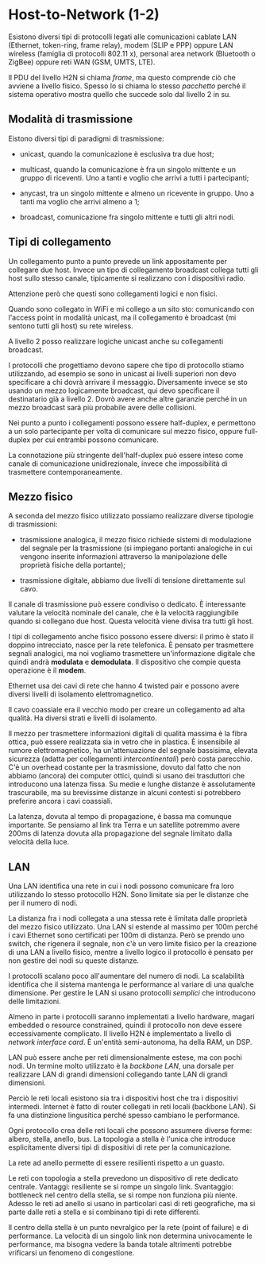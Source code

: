 # Host-to-Network (1-2)

Esistono diversi tipi di protocolli legati alle comunicazioni cablate LAN (Ethernet, token-ring, frame relay), modem
(SLIP e PPP) oppure LAN wireless (famiglia di protocolli 802.11 x), personal area network (Bluetooth o ZigBee) oppure
reti WAN (GSM, UMTS, LTE).

Il PDU del livello H2N si chiama _frame_, ma questo comprende ciò che avviene a livello fisico. Spesso lo si chiama lo
stesso _pacchetto_ perché il sistema operativo mostra quello che succede solo dal livello 2 in su.

## Modalità di trasmissione

Eistono diversi tipi di paradigmi di trasmissione:

- unicast, quando la comunicazione è esclusiva tra due host;

- multicast, quando la comunicazione è fra un singolo mittente e un gruppo di riceventi. Uno a tanti e voglio che arrivi
a tutti i partecipanti;

- anycast, tra un singolo mittente e almeno un ricevente in gruppo. Uno a tanti ma voglio che arrivi almeno a 1;

- broadcast, comunicazione fra singolo mittente e tutti gli altri nodi.

## Tipi di collegamento

Un collegamento punto a punto prevede un link appositamente per collegare due host. Invece un tipo di collegamento
broadcast collega tutti gli host sullo stesso canale, tipicamente si realizzano con i dispositivi radio.

Attenzione però che questi sono collegamenti logici e non fisici.

Quando sono collegato in WiFi e mi collego a un sito sto: comunicando con l'access point in modalità unicast, ma il
collegamento è broadcast (mi sentono tutti gli host) su rete wireless.

A livello 2 posso realizzare logiche unicast anche su collegamenti broadcast.

I protocolli che progettiamo devono sapere che tipo di protocollo stiamo utilizzando, ad esempio se sono in unicast ai
livelli superiori non devo specificare a chi dovrà arrivare il messaggio. Diversamente invece se sto usando un mezzo
logicamente broadcast, qui devo specificare il destinatario già a livello 2. Dovrò avere anche altre garanzie perché in
un mezzo broadcast sarà più probabile avere delle collisioni.

Nei punto a punto i collegamenti possono essere half-duplex, e permettono a un solo partecipante per volta di comunicare
sul mezzo fisico, oppure full-duplex per cui entrambi possono comunicare.

La connotazione più stringente dell'half-duplex può essere inteso come canale di comunicazione unidirezionale, invece
che impossibilità di trasmettere contemporaneamente.

## Mezzo fisico

A seconda del mezzo fisico utilizzato possiamo realizzare diverse tipologie di trasmissioni:

- trasmissione analogica, il mezzo fisico richiede sistemi di modulazione del segnale per la trasmissione (si impiegano
portanti analogiche in cui vengono inserite informazioni attraverso la manipolazione delle proprietà fisiche della
portante);

- trasmissione digitale, abbiamo due livelli di tensione direttamente sul cavo.

Il canale di trasmissione può essere condiviso o dedicato. È interessante valutare la velocità nominale del canale, che
è la velocità raggiungibile quando si collegano due host. Questa velocità viene divisa tra tutti gli host.

I tipi di collegamento anche fisico possono essere diversi: il primo è stato il doppino intrecciato, nasce per la rete
telefonica. È pensato per trasmettere segnali analogici, ma noi vogliamo trasmettere un'informazione digitale che quindi
andrà **modulata** e **demodulata**. Il dispositivo che compie questa operazione è il **modem**.

Ethernet usa dei cavi di rete che hanno 4 twisted pair e possono avere diversi livelli di isolamento elettromagnetico.

Il cavo coassiale era il vecchio modo per creare un collegamento ad alta qualità. Ha diversi strati e livelli di
isolamento.

Il mezzo per trasmettere informazioni digitali di qualità massima è la fibra ottica, può essere realizzata sia in vetro
che in plastica. È insensibile al rumore elettromagnetico, ha un'attenuazione del segnale bassisima, elevata sicurezza
(adatta per collegamenti _intercontinentali_) però costa parecchio.
C'è un overhead costante per la trasmissione, dovuto dal fatto che non abbiamo (ancora) dei computer ottici, quindi si
usano dei trasduttori che introducono una latenza fissa. Su medie e lunghe distanze è assolutamente trascurabile, ma su
brevissime distanze in alcuni contesti si potrebbero preferire ancora i cavi coassiali.

La latenza, dovuta al tempo di propagazione, è bassa ma comunque importante. Se pensiamo al link tra Terra e un
satellite potremmo avere 200ms di latenza dovuta alla propagazione del segnale limitato dalla velocità della luce.

## LAN

Una LAN identifica una rete in cui i nodi possono comunicare fra loro utilizzando lo stesso protocollo H2N. Sono
limitate sia per le distanze che per il numero di nodi.

La distanza fra i nodi collegata a una stessa rete è limitata dalle proprietà del mezzo fisico utilizzato. Una LAN si
estende al massimo per 100m perché i cavi Ethernet sono certificati per 100m di distanza.
Però se prendo uno switch, che rigenera il segnale, non c'è un vero limite fisico per la creazione di una LAN a livello
fisico, mentre a livello logico il protocollo è pensato per non gestire dei nodi su queste distanze.

I protocolli scalano poco all'aumentare del numero di nodi. La scalabilità identifica che il sistema mantenga le
performance al variare di una qualche dimensione. Per gestire le LAN si usano protocolli _semplici_ che introducono
delle limitazioni.

Almeno in parte i protocolli saranno implementati a livello hardware, magari embedded o resource constrained, quindi il
protocollo non deve essere eccessivamente complicato. Il livello H2N è implementato a livello di _network interface
card_. È un'entità semi-autonoma, ha della RAM, un DSP.

LAN può essere anche per reti dimensionalmente estese, ma con pochi nodi. Un termine molto utilizzato è la _backbone
LAN_, una dorsale per realizzare LAN di grandi dimensioni collegando tante LAN di grandi dimensioni.

Perciò le reti locali esistono sia tra i dispositivi host che tra i dispositivi intermedi. Internet è fatto di router
collegati in reti locali (backbone LAN). Si fa una distinzione lingusitica perché spesso cambiano le performance.

Ogni protocollo crea delle reti locali che possono assumere diverse forme: albero, stella, anello, bus.
La topologia a stella è l'unica che introduce esplicitamente diversi tipi di dispositivi di rete per la comunicazione.

La rete ad anello permette di essere resilienti rispetto a un guasto.

Le reti con topologia a stella prevedono un dispositivo di rete dedicato centrale. Vantaggi: resiliente se si rompe un
singolo link. Svantaggio: bottleneck nel centro della stella, se si rompe non funziona più niente.
Adesso le reti ad anello si usano in particolari casi di reti geografiche, ma si parte dalle reti a stella e si
combinano tipi di rete differenti.

Il centro della stella è un punto nevralgico per la rete (point of failure) e di performance. La velocità di un singolo
link non determina univocamente le performance, ma bisogna vedere la banda totale altrimenti potrebbe vrificarsi un
fenomeno di congestione.
